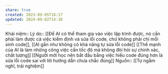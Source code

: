 ```yaml
---
share: true
created: 2023-09-05T16:17
updated: 2024-09-02T14:38
---
```

Khái niệm:: 
Lý do:: [[Để AI có thể tham gia vào việc lập trình được, nó cần phải làm được cả việc kiểm định và sửa lỗi code, chứ không phải chỉ mỗi sinh code]], [[AI gần như không có khả năng tự sửa lỗi code]] 
[[Thế mạnh của AI là làm những công việc cần tốc độ mà không đòi hỏi sự chính xác, chất lượng]] 
[[Người mới học nên bắt đầu bằng việc hiểu code đúng hơn là sửa lỗi code sai với lời hướng dẫn chưa chắc đúng]] 
Nguồn:: [[Tự ngẫm nghĩ, trải nghiệm]]